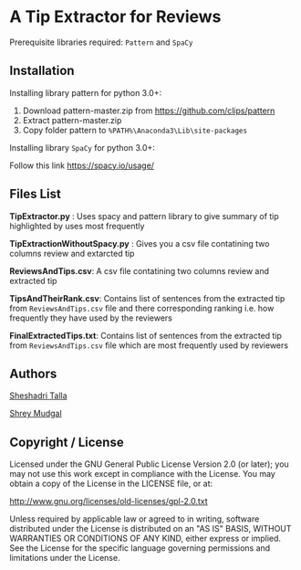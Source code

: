 # A Tip Extractor for Reviews 
Prerequisite libraries required: `Pattern` and `SpaCy`

## Installation
Installing library pattern for python 3.0+:
1. Download pattern-master.zip from https://github.com/clips/pattern
2. Extract pattern-master.zip
3. Copy folder pattern to `%PATH%\Anaconda3\Lib\site-packages`

Installing library `SpaCy` for python 3.0+: 

Follow this link https://spacy.io/usage/

## Files List

<b>TipExtractor.py</b> : Uses spacy and pattern library to give summary of tip highlighted by uses most frequently

<b>TipExtractionWithoutSpacy.py</b> : Gives you a csv file contatining two columns review and extarcted tip

<b>ReviewsAndTips.csv</b>: A csv file contatining two columns review and extracted tip

<b>TipsAndTheirRank.csv</b>: Contains list of sentences from the extracted tip from `ReviewsAndTips.csv` file and there corresponding ranking i.e. how frequently they have used by the reviewers

<b>FinalExtractedTips.txt</b>: Contains list of sentences from the extracted tip from `ReviewsAndTips.csv` file which are most frequently used by reviewers

## Authors

[Sheshadri Talla](https://github.com/sheshadrit)

[Shrey Mudgal](https://github.com/samflynn)

## Copyright / License

Licensed under the GNU General Public License Version 2.0 (or later);
you may not use this work except in compliance with the License.
You may obtain a copy of the License in the LICENSE file, or at:

   http://www.gnu.org/licenses/old-licenses/gpl-2.0.txt

Unless required by applicable law or agreed to in writing, software
distributed under the License is distributed on an "AS IS" BASIS,
WITHOUT WARRANTIES OR CONDITIONS OF ANY KIND, either express or implied.
See the License for the specific language governing permissions and
limitations under the License.

